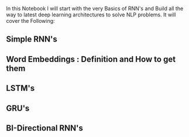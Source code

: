 In this Notebook I will start with the very Basics of RNN's and Build all the way to latest deep learning architectures to solve NLP problems. It will cover the Following:
## Simple RNN's
## Word Embeddings : Definition and How to get them
## LSTM's
## GRU's
## BI-Directional RNN's
